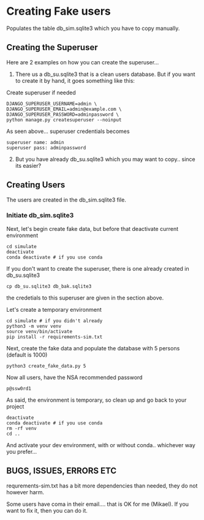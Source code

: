 # Creating Fake users

Populates the table db_sim.sqlite3 which you have to copy manually.

## Creating the Superuser

Here are 2 examples on how you can create the superuser...

1) There us a db_su.sqlite3 that is a clean users database. But if you want to create it by hand, it goes something like this:

Create superuser if needed

    DJANGO_SUPERUSER_USERNAME=admin \
    DJANGO_SUPERUSER_EMAIL=admin@example.com \
    DJANGO_SUPERUSER_PASSWORD=adminpassword \
    python manage.py createsuperuser --noinput

As seen above... superuser credentials becomes

    superuser name: admin
    superuser pass: adminpassword

2) But you have already db_su.sqlite3 which you may want to copy.. since its easier?

## Creating Users

The users are created in the db_sim.sqlite3 file.

### Initiate db_sim.sqlite3

Next, let's begin create fake data, but before that deactivate current environment

    cd simulate
    deactivate
    conda deactivate # if you use conda

If you don't want to create the superuser, there is one already created in db_su.sqlite3

    cp db_su.sqlite3 db_bak.sqlite3

the credetials to this superuser are given in the section above.

Let's create a temporary environment

    cd simulate # if you didn't already
    python3 -m venv venv
    source venv/bin/activate
    pip install -r requirements-sim.txt

Next, create the fake data and populate the database with 5 persons (default is 1000)

    python3 create_fake_data.py 5

Now all users, have the NSA recommended password

    p@ssw0rd1

As said, the environment is temporary, so clean up and go back to your project

    deactivate
    conda deactivate # if you use conda
    rm -rf venv
    cd ..

And activate your dev environment, with or without conda.. whichever way you prefer...

## BUGS, ISSUES, ERRORS ETC

requrements-sim.txt has a bit more dependencies than needed, they do not however harm.

Some users have coma in their email.... that is OK for me (Mikael). If you want to fix it, then you can do it.